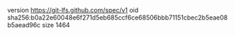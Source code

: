 version https://git-lfs.github.com/spec/v1
oid sha256:b0a22e60048e6f271d5eb685ccf6ce68506bbb71151cbec2b5eae08b5aead96c
size 1464
